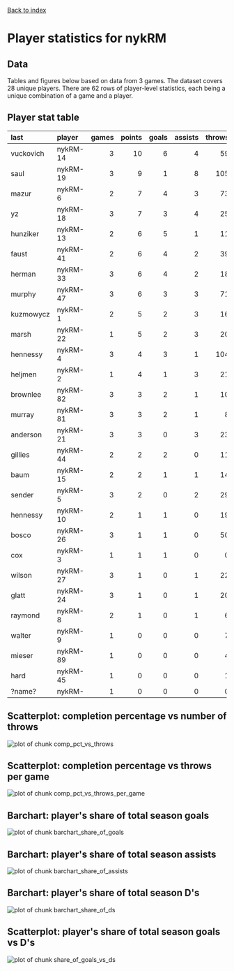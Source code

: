 
<a href="../index.html">Back to index</a>



# Player statistics for nykRM

## Data

Tables and figures below based on data from 3 games. The dataset covers 28 unique players. There are 62 rows of player-level statistics, each being a unique combination of a game and a player. 

## Player stat table

|last      |player   | games| points| goals| assists| throws| completions| comp_pct| def| catches| drop|
|:---------|:--------|-----:|------:|-----:|-------:|------:|-----------:|--------:|---:|-------:|----:|
|vuckovich |nykRM-14 |     3|     10|     6|       4|     59|          53|     0.90|   2|      66|    0|
|saul      |nykRM-19 |     3|      9|     1|       8|    105|          91|     0.87|   0|      93|    2|
|mazur     |nykRM-6  |     2|      7|     4|       3|     73|          61|     0.84|   1|      58|    0|
|yz        |nykRM-18 |     3|      7|     3|       4|     25|          23|     0.92|   0|      28|    0|
|hunziker  |nykRM-13 |     2|      6|     5|       1|     11|           9|     0.82|   1|      15|    0|
|faust     |nykRM-41 |     2|      6|     4|       2|     39|          35|     0.90|   0|      42|    0|
|herman    |nykRM-33 |     3|      6|     4|       2|     18|          17|     0.94|   0|      22|    0|
|murphy    |nykRM-47 |     3|      6|     3|       3|     71|          63|     0.89|   0|      59|    0|
|kuzmowycz |nykRM-1  |     2|      5|     2|       3|     16|          14|     0.88|   2|      18|    0|
|marsh     |nykRM-22 |     1|      5|     2|       3|     20|          18|     0.90|   0|      22|    0|
|hennessy  |nykRM-4  |     3|      4|     3|       1|    104|          97|     0.93|   2|      75|    3|
|heljmen   |nykRM-2  |     1|      4|     1|       3|     21|          19|     0.90|   0|      21|    0|
|brownlee  |nykRM-82 |     3|      3|     2|       1|     10|           8|     0.80|   2|       7|    0|
|murray    |nykRM-81 |     3|      3|     2|       1|      8|           7|     0.88|   1|      11|    0|
|anderson  |nykRM-21 |     3|      3|     0|       3|     23|          20|     0.87|   2|      21|    1|
|gillies   |nykRM-44 |     2|      2|     2|       0|     11|          10|     0.91|   0|      13|    0|
|baum      |nykRM-15 |     2|      2|     1|       1|     14|          12|     0.86|   0|      11|    1|
|sender    |nykRM-5  |     3|      2|     0|       2|     29|          28|     0.97|   1|      18|    0|
|hennessy  |nykRM-10 |     2|      1|     1|       0|     19|          17|     0.89|   2|      17|    0|
|bosco     |nykRM-26 |     3|      1|     1|       0|     50|          46|     0.92|   0|      30|    0|
|cox       |nykRM-3  |     1|      1|     1|       0|      0|           0|      NaN|   0|       1|    0|
|wilson    |nykRM-27 |     3|      1|     0|       1|     22|          19|     0.86|   2|      19|    0|
|glatt     |nykRM-24 |     3|      1|     0|       1|     20|          18|     0.90|   2|      16|    1|
|raymond   |nykRM-8  |     2|      1|     0|       1|      6|           6|     1.00|   0|       6|    0|
|walter    |nykRM-9  |     1|      0|     0|       0|      7|           6|     0.86|   1|       7|    0|
|mieser    |nykRM-89 |     1|      0|     0|       0|      4|           3|     0.75|   1|       4|    0|
|hard      |nykRM-45 |     1|      0|     0|       0|      1|           1|     1.00|   0|       1|    0|
|?name?    |nykRM-   |     1|      0|     0|       0|      0|           0|      NaN|   0|       0|    0|

## Scatterplot: completion percentage vs number of throws
![plot of chunk comp_pct_vs_throws](./nykRM_player-stats_files/figure-html/comp_pct_vs_throws.png) 

## Scatterplot: completion percentage vs throws per game
![plot of chunk comp_pct_vs_throws_per_game](./nykRM_player-stats_files/figure-html/comp_pct_vs_throws_per_game.png) 



## Barchart: player's share of total season goals
![plot of chunk barchart_share_of_goals](./nykRM_player-stats_files/figure-html/barchart_share_of_goals.png) 

## Barchart: player's share of total season assists
![plot of chunk barchart_share_of_assists](./nykRM_player-stats_files/figure-html/barchart_share_of_assists.png) 

## Barchart: player's share of total season D's
![plot of chunk barchart_share_of_ds](./nykRM_player-stats_files/figure-html/barchart_share_of_ds.png) 

## Scatterplot: player's share of total season goals vs D's
![plot of chunk share_of_goals_vs_ds](./nykRM_player-stats_files/figure-html/share_of_goals_vs_ds.png) 


